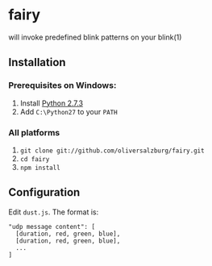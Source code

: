 fairy
=====

will invoke predefined blink patterns on your blink(1)

Installation
------------
### Prerequisites on Windows:
1. Install [Python 2.7.3](http://www.python.org/download/)
2. Add `C:\Python27` to your `PATH`

### All platforms
1. `git clone git://github.com/oliversalzburg/fairy.git`
2. `cd fairy`
3. `npm install`

Configuration
-------------
Edit `dust.js`. The format is:

    "udp message content": [
      [duration, red, green, blue],
      [duration, red, green, blue],
      ...
    ]

